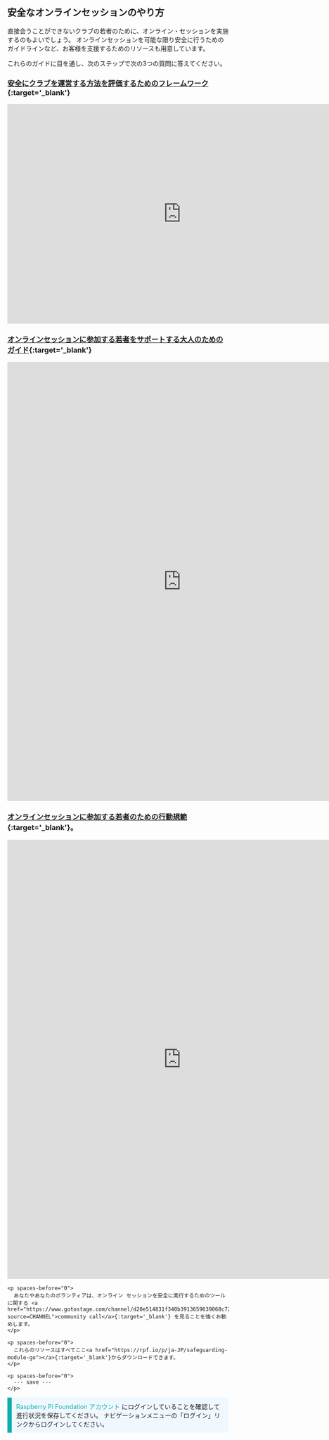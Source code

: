 ## 安全なオンラインセッションのやり方

直接会うことができないクラブの若者のために、オンライン・セッションを実施するのもよいでしょう。 オンラインセッションを可能な限り安全に行うためのガイドラインなど、お客様を支援するためのリソースも用意しています。

これらのガイドに目を通し、次のステップで次の3つの質問に答えてください。

### [安全にクラブを運営する方法を評価するためのフレームワーク](images/Code_Club_and_CoderDojo_CV_Framework.pdf){:target='_blank'}

<embed src="https://static.raspberrypi.org/files/clubs/Code_Club_and_CoderDojo_CV_Framework.pdf" width="790" height="500" 
 type="application/pdf">
  </p>

<h3 spaces-before="0">
  <a href="images/Code_Club_and_CoderDojo_Parent_Guide_Supporting_Online_Coding_Session.pdf">オンラインセッションに参加する若者をサポートする大人のためのガイド</a>{:target='_blank'}
</h3>

<p spaces-before="0">

<embed src="https://static.raspberrypi.org/files/clubs/Code_Club_and_CoderDojo_Parent_Guide_Supporting_Online_Coding_Session.pdf" width="790" height="1000" 
 type="application/pdf">
    </p>

<h3 spaces-before="0">
  <a href="images/CoderDojo_Code_Club_Online_Code_of_Behaviour_A4_DIGITAL.pdf">オンラインセッションに参加する若者のための行動規範</a>{:target='_blank'}。
</h3>

<p spaces-before="0">

<embed src="https://static.raspberrypi.org/files/clubs/CoderDojo_Code_Club_Online_Code_of_Behaviour_A4_DIGITAL.pdf" width="790" height="1000" 
 type="application/pdf">
    </p> 
    
    <p spaces-before="0">
      あなたやあなたのボランティアは、オンライン セッションを安全に実行するためのツールに関する <a href="https://www.gotostage.com/channel/d20e514831f340b3913659639068c724/recording/92bd90b755964f49b87bfd99f9624435/watch?source=CHANNEL">community call</a>{:target='_blank'} を見ることを強くお勧めします。
    </p>
    
    <p spaces-before="0">
      これらのリソースはすべてここ<a href="https://rpf.io/p/ja-JP/safeguarding-module-go"></a>{:target='_blank'}からダウンロードできます。
    </p>
    
    <p spaces-before="0">
      --- save ---
    </p>

<p style="border-left: solid; border-width:10px; border-color: #0faeb0; background-color: aliceblue; padding: 10px;">
<span style="color: #0faeb0">Raspberry Pi Foundation アカウント</span> にログインしていることを確認して進行状況を保存してください。 ナビゲーションメニューの「ログイン」リンクからログインしてください。
</p>
